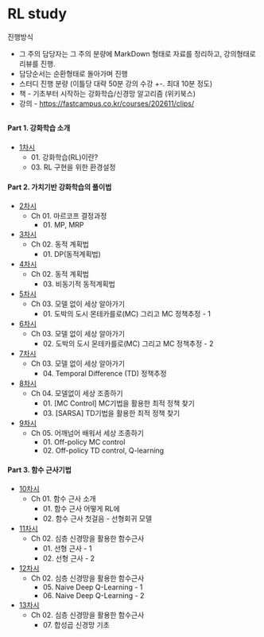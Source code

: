 # RL study

진행방식
- 그 주의 담당자는 그 주의 분량에 MarkDown 형태로 자료를 정리하고, 강의형태로 리뷰를 진행.
- 담당순서는 순환형태로 돌아가며 진행
- 스터디 진행 분량 (이틀당 대략 50분 강의 수강 +-. 최대 10분 정도)
- 책 - 기초부터 시작하는 강화학습/신경망 알고리즘 (위키북스)
- 강의 - https://fastcampus.co.kr/courses/202611/clips/

## 
#### Part 1. 강화학습 소개
- [1차시](https://github.com/black-subb/study_Reinforcement_learning/issues/1#issue-1121989354)
  - 01\. 강화학습(RL)이란? 
  - 03\. RL 구현을 위한 환경설정 
  
#### Part 2. 가치기반 강화학습의 풀이법
- [2차시](https://github.com/black-subb/study_Reinforcement_learning/issues/2)
  - Ch 01. 마르코프 결정과정
    - 01\. MP, MRP
- [3차시](https://github.com/black-subb/study_Reinforcement_learning/issues/3#issue-1135288989)
  - Ch 02. 동적 계획법
    - 01\. DP(동적계획법)
- [4차시](https://github.com/black-subb/study_Reinforcement_learning/issues/4#issue-1137866355)
  - Ch 02. 동적 계획법
    - 03\. 비동기적 동적계획법
- [5차시](https://github.com/black-subb/study_Reinforcement_learning/issues/5#issue-1144913368)
  - Ch 03. 모델 없이 세상 알아가기
    - 01\. 도박의 도시 몬테카를로(MC) 그리고 MC 정책추정 - 1
- [6차시](https://github.com/black-subb/study_Reinforcement_learning/issues/6#issue-1148625300)
  - Ch 03. 모델 없이 세상 알아가기
    - 02\. 도박의 도시 몬테카를로(MC) 그리고 MC 정책추정 - 2
- [7차시](https://github.com/black-subb/study_Reinforcement_learning/issues/7#issue-1148625579)
  - Ch 03. 모델 없이 세상 알아가기
    - 04\. Temporal Difference (TD) 정책추정
- [8차시](https://github.com/black-subb/study_Reinforcement_learning/issues/7#issue-1148625579)
  - Ch 04. 모델없이 세상 조종하기
    - 01\. [MC Control] MC기법을 활용한 최적 정책 찾기 
    - 03\. [SARSA] TD기법을 활용한 최적 정책 찾기 
- [9차시]()
  - Ch 05. 어깨넘어 배워서 세상 조종하기
    - 01\. Off-policy MC control
    - 02\. Off-policy TD control, Q-learning


#### Part 3. 함수 근사기법
- [10차시]()
  - Ch 01. 함수 근사 소개
    - 01\. 함수 근사 어떻게 RL에
    - 02\. 함수 근사 첫걸음 - 선형회귀 모델
- [11차시]()
  - Ch 02. 심층 신경망을 활용한 함수근사
    - 01\. 선형 근사 - 1
    - 02\. 선형 근사 - 2
- [12차시]()
  - Ch 02. 심층 신경망을 활용한 함수근사
    - 05\. Naive Deep Q-Learning - 1
    - 06\. Naive Deep Q-Learning - 2
- [13차시]()
  - Ch 02. 심층 신경망을 활용한 함수근사
    - 07\. 합성곱 신경망 기초
    
